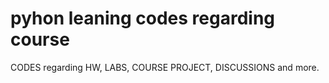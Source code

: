 # pyhon leaning codes regarding course

CODES regarding HW, LABS, COURSE PROJECT, DISCUSSIONS and more.